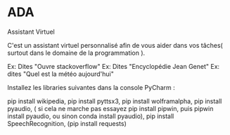 # ADA
Assistant Virtuel

C'est un assistant virtuel personnalisé afin de vous aider dans vos tâches( surtout dans le domaine de la programmation ).

Ex: Dites "Ouvre  stackoverflow"
Ex: Dites "Encyclopédie Jean Genet"
Ex: dites "Quel est la météo aujourd'hui"

Installez les libraries suivantes dans la console PyCharm :

pip install wikipedia,
pip install pyttsx3,
pip install wolframalpha,
pip install pyaudio,
( si cela ne marche pas essayez pip install pipwin, puis pipwin install pyaudio, ou sinon conda install pyaudio),
pip install SpeechRecognition,
(pip install requests)
